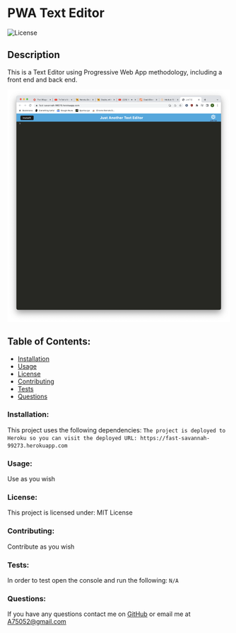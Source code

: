 # PWA Text Editor  
![License](https://img.shields.io/static/v1?label=License&message=MIT&color=blue&style=plastic)
## Description
This is a Text Editor using Progressive Web App methodology, including a front end and back end.

![alt text](./Screenshot%202023-03-17%20at%204.49.25%20PM.png)
## Table of Contents:
* [Installation](#installation)
* [Usage](#usage)
* [License](#license)
* [Contributing](#contributing)
* [Tests](#tests)
* [Questions](#questions)
### Installation:
This project uses the following dependencies:
```The project is deployed to Heroku so you can visit the deployed URL: https://fast-savannah-99273.herokuapp.com```
### Usage:
Use as you wish
### License:
This project is licensed under:
MIT License
### Contributing:
Contribute as you wish
### Tests:
In order to test open the console and run the following:
```N/A```
### Questions:
If you have any questions contact me on [GitHub](https://github.com/adam42288) or email 
me at A75052@gmail.com  
 